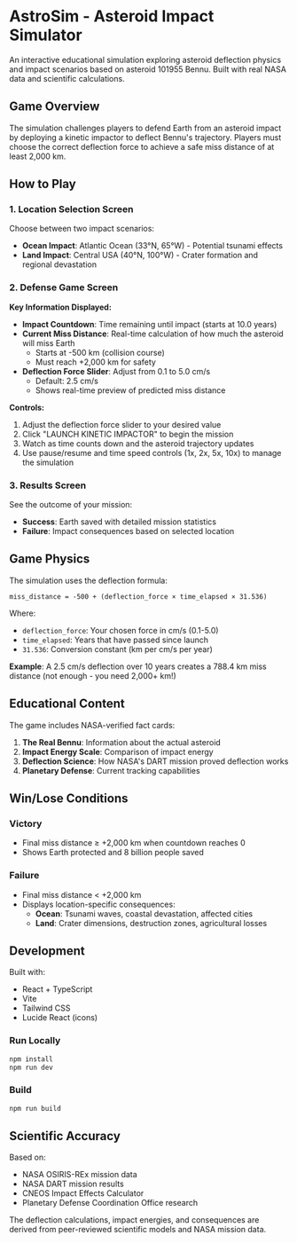 # AstroSim - Asteroid Impact Simulator

An interactive educational simulation exploring asteroid deflection physics and impact scenarios based on asteroid 101955 Bennu. Built with real NASA data and scientific calculations.

## Game Overview

The simulation challenges players to defend Earth from an asteroid impact by deploying a kinetic impactor to deflect Bennu's trajectory. Players must choose the correct deflection force to achieve a safe miss distance of at least 2,000 km.

## How to Play

### 1. Location Selection Screen
Choose between two impact scenarios:
- **Ocean Impact**: Atlantic Ocean (33°N, 65°W) - Potential tsunami effects
- **Land Impact**: Central USA (40°N, 100°W) - Crater formation and regional devastation

### 2. Defense Game Screen

**Key Information Displayed:**
- **Impact Countdown**: Time remaining until impact (starts at 10.0 years)
- **Current Miss Distance**: Real-time calculation of how much the asteroid will miss Earth
  - Starts at -500 km (collision course)
  - Must reach +2,000 km for safety
- **Deflection Force Slider**: Adjust from 0.1 to 5.0 cm/s
  - Default: 2.5 cm/s
  - Shows real-time preview of predicted miss distance

**Controls:**
1. Adjust the deflection force slider to your desired value
2. Click "LAUNCH KINETIC IMPACTOR" to begin the mission
3. Watch as time counts down and the asteroid trajectory updates
4. Use pause/resume and time speed controls (1x, 2x, 5x, 10x) to manage the simulation

### 3. Results Screen
See the outcome of your mission:
- **Success**: Earth saved with detailed mission statistics
- **Failure**: Impact consequences based on selected location

## Game Physics

The simulation uses the deflection formula:
```
miss_distance = -500 + (deflection_force × time_elapsed × 31.536)
```

Where:
- `deflection_force`: Your chosen force in cm/s (0.1-5.0)
- `time_elapsed`: Years that have passed since launch
- `31.536`: Conversion constant (km per cm/s per year)

**Example**: A 2.5 cm/s deflection over 10 years creates a 788.4 km miss distance (not enough - you need 2,000+ km!)

## Educational Content

The game includes NASA-verified fact cards:
1. **The Real Bennu**: Information about the actual asteroid
2. **Impact Energy Scale**: Comparison of impact energy
3. **Deflection Science**: How NASA's DART mission proved deflection works
4. **Planetary Defense**: Current tracking capabilities

## Win/Lose Conditions

### Victory
- Final miss distance ≥ +2,000 km when countdown reaches 0
- Shows Earth protected and 8 billion people saved

### Failure
- Final miss distance < +2,000 km
- Displays location-specific consequences:
  - **Ocean**: Tsunami waves, coastal devastation, affected cities
  - **Land**: Crater dimensions, destruction zones, agricultural losses

## Development

Built with:
- React + TypeScript
- Vite
- Tailwind CSS
- Lucide React (icons)

### Run Locally
```bash
npm install
npm run dev
```

### Build
```bash
npm run build
```

## Scientific Accuracy

Based on:
- NASA OSIRIS-REx mission data
- NASA DART mission results
- CNEOS Impact Effects Calculator
- Planetary Defense Coordination Office research

The deflection calculations, impact energies, and consequences are derived from peer-reviewed scientific models and NASA mission data.

